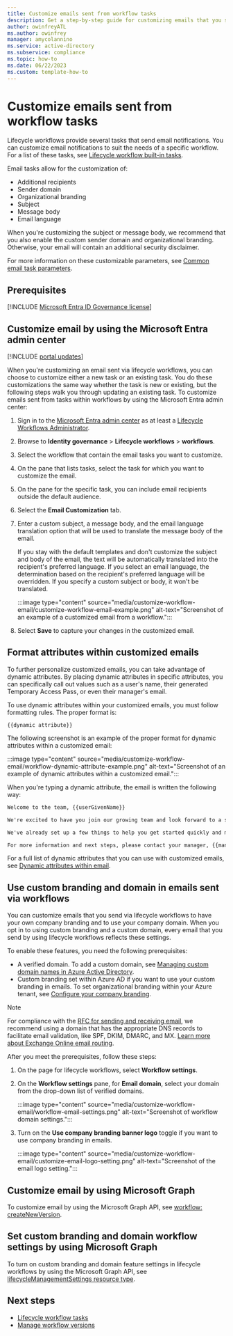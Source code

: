 ```yaml
---
title: Customize emails sent from workflow tasks
description: Get a step-by-step guide for customizing emails that you send by using tasks within lifecycle workflows.
author: owinfreyATL
ms.author: owinfrey
manager: amycolannino
ms.service: active-directory
ms.subservice: compliance
ms.topic: how-to
ms.date: 06/22/2023
ms.custom: template-how-to
---
```


# Customize emails sent from workflow tasks

Lifecycle workflows provide several tasks that send email notifications. You can customize email notifications to suit the needs of a specific workflow. For a list of these tasks, see [Lifecycle workflow built-in tasks](lifecycle-workflow-tasks.md).

Email tasks allow for the customization of:

- Additional recipients
- Sender domain
- Organizational branding
- Subject
- Message body
- Email language

When you're customizing the subject or message body, we recommend that you also enable the custom sender domain and organizational branding. Otherwise, your email will contain an additional security disclaimer.

For more information on these customizable parameters, see [Common email task parameters](lifecycle-workflow-tasks.md#common-email-task-parameters).

## Prerequisites

[!INCLUDE [Microsoft Entra ID Governance license](../../../includes/active-directory-entra-governance-license.md)]

## Customize email by using the Microsoft Entra admin center

[!INCLUDE [portal updates](~/articles/active-directory/includes/portal-update.md)]

When you're customizing an email sent via lifecycle workflows, you can choose to customize either a new task or an existing task. You do these customizations the same way whether the task is new or existing, but the following steps walk you through updating an existing task. To customize emails sent from tasks within workflows by using the Microsoft Entra admin center:

1. Sign in to the [Microsoft Entra admin center](https://entra.microsoft.com) as at least a [Lifecycle Workflows Administrator](../roles/permissions-reference.md#lifecycle-workflows-administrator).

1. Browse to **Identity governance** > **Lifecycle workflows** > **workflows**.

1. Select the workflow that contain the email tasks you want to customize.

1. On the pane that lists tasks, select the task for which you want to customize the email.

1. On the pane for the specific task, you can include email recipients outside the default audience.

1. Select the **Email Customization** tab.

1. Enter a custom subject, a message body, and the email language translation option that will be used to translate the message body of the email. 

   If you stay with the default templates and don't customize the subject and body of the email, the text will be automatically translated into the recipient's preferred language. If you select an email language, the determination based on the recipient's preferred language will be overridden. If you specify a custom subject or body, it won't be translated.

   :::image type="content" source="media/customize-workflow-email/customize-workflow-email-example.png" alt-text="Screenshot of an example of a customized email from a workflow.":::

1. Select **Save** to capture your changes in the customized email.

## Format attributes within customized emails

To further personalize customized emails, you can take advantage of dynamic attributes. By placing dynamic attributes in specific attributes, you can specifically call out values such as a user's name, their generated Temporary Access Pass, or even their manager's email.

To use dynamic attributes within your customized emails, you must follow formatting rules. The proper format is:

`{{dynamic attribute}}`

The following screenshot is an example of the proper format for dynamic attributes within a customized email:

:::image type="content" source="media/customize-workflow-email/workflow-dynamic-attribute-example.png" alt-text="Screenshot of an example of dynamic attributes within a customized email.":::

When you're typing a dynamic attribute, the email is written the following way:

```html
Welcome to the team, {{userGivenName}}

We're excited to have you join our growing team and look forward to a successful and memorable journey together.

We've already set up a few things to help you get started quickly and make your onboarding process as smooth as possible.

For more information and next steps, please contact your manager, {{managerDisplayName}} 

```

For a full list of dynamic attributes that you can use with customized emails, see [Dynamic attributes within email](lifecycle-workflow-tasks.md#dynamic-attributes-within-email).

## Use custom branding and domain in emails sent via workflows

You can customize emails that you send via lifecycle workflows to have your own company branding and to use your company domain. When you opt in to using custom branding and a custom domain, every email that you send by using lifecycle workflows reflects these settings.

To enable these features, you need the following prerequisites:

- A verified domain. To add a custom domain, see [Managing custom domain names in Azure Active Directory](../enterprise-users/domains-manage.md).
- Custom branding set within Azure AD if you want to use your custom branding in emails. To set organizational branding within your Azure tenant, see [Configure your company branding](../fundamentals/how-to-customize-branding.md).

> [!NOTE]
> For compliance with the [RFC for sending and receiving email](https://www.ietf.org/rfc/rfc2142.txt), we recommend using a domain that has the appropriate DNS records to facilitate email validation, like SPF, DKIM, DMARC, and MX. [Learn more about Exchange Online email routing](/exchange/mail-flow-best-practices/mail-flow-best-practices).

After you meet the prerequisites, follow these steps:

1. On the page for lifecycle workflows, select **Workflow settings**.

1. On the **Workflow settings** pane, for **Email domain**, select your domain from the drop-down list of verified domains.
  
   :::image type="content" source="media/customize-workflow-email/workflow-email-settings.png" alt-text="Screenshot of workflow domain settings.":::
1. Turn on the **Use company branding banner logo** toggle if you want to use company branding in emails.

   :::image type="content" source="media/customize-workflow-email/customize-email-logo-setting.png" alt-text="Screenshot of the email logo setting.":::

## Customize email by using Microsoft Graph

To customize email by using the Microsoft Graph API, see [workflow: createNewVersion](/graph/api/identitygovernance-workflow-createnewversion).

## Set custom branding and domain workflow settings by using Microsoft Graph

To turn on custom branding and domain feature settings in lifecycle workflows by using the Microsoft Graph API, see [lifecycleManagementSettings resource type](/graph/api/resources/identitygovernance-lifecyclemanagementsettings).

## Next steps

- [Lifecycle workflow tasks](lifecycle-workflow-tasks.md)
- [Manage workflow versions](manage-workflow-tasks.md)
